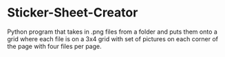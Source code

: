 # Sticker-Sheet-Creator
Python program that takes in .png files from a folder and puts them onto a grid where each file is on a 3x4 grid with set of pictures on each corner of the page with four files per page.
